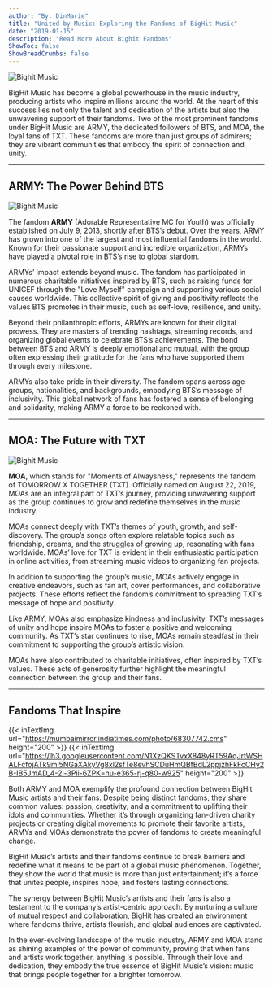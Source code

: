 ```yaml
---
author: "By: DinMarie"
title: "United by Music: Exploring the Fandoms of BigHit Music"
date: "2019-01-15"
description: "Read More About Bighit Fandoms"
ShowToc: false
ShowBreadCrumbs: false
---
```


![Bighit Music](https://sa.kapamilya.com/absnews/abscbnnews/media/2021/life/12/08/20211208-permission-to-dance-on-stage-1.jpg)

BigHit Music has become a global powerhouse in the music industry, producing artists who inspire millions around the world. At the heart of this success lies not only the talent and dedication of the artists but also the unwavering support of their fandoms. Two of the most prominent fandoms under BigHit Music are ARMY, the dedicated followers of BTS, and MOA, the loyal fans of TXT. These fandoms are more than just groups of admirers; they are vibrant communities that embody the spirit of connection and unity.

--- 

## ARMY: The Power Behind BTS

![Bighit Music](https://pbs.twimg.com/media/FfKQPuMaEAA1PRY?format=jpg&name=large)

The fandom **ARMY** (Adorable Representative MC for Youth) was officially established on July 9, 2013, shortly after BTS’s debut. Over the years, ARMY has grown into one of the largest and most influential fandoms in the world. Known for their passionate support and incredible organization, ARMYs have played a pivotal role in BTS’s rise to global stardom.

ARMYs’ impact extends beyond music. The fandom has participated in numerous charitable initiatives inspired by BTS, such as raising funds for UNICEF through the "Love Myself" campaign and supporting various social causes worldwide. This collective spirit of giving and positivity reflects the values BTS promotes in their music, such as self-love, resilience, and unity.

Beyond their philanthropic efforts, ARMYs are known for their digital prowess. They are masters of trending hashtags, streaming records, and organizing global events to celebrate BTS’s achievements. The bond between BTS and ARMY is deeply emotional and mutual, with the group often expressing their gratitude for the fans who have supported them through every milestone.

ARMYs also take pride in their diversity. The fandom spans across age groups, nationalities, and backgrounds, embodying BTS’s message of inclusivity. This global network of fans has fostered a sense of belonging and solidarity, making ARMY a force to be reckoned with.

------

## MOA: The Future with TXT

![Bighit Music](https://pbs.twimg.com/media/GPrCGVdXYAAkisI?format=jpg&name=medium)

**MOA**, which stands for "Moments of Alwaysness," represents the fandom of TOMORROW X TOGETHER (TXT). Officially named on August 22, 2019, MOAs are an integral part of TXT’s journey, providing unwavering support as the group continues to grow and redefine themselves in the music industry.

MOAs connect deeply with TXT’s themes of youth, growth, and self-discovery. The group’s songs often explore relatable topics such as friendship, dreams, and the struggles of growing up, resonating with fans worldwide. MOAs’ love for TXT is evident in their enthusiastic participation in online activities, from streaming music videos to organizing fan projects.

In addition to supporting the group’s music, MOAs actively engage in creative endeavors, such as fan art, cover performances, and collaborative projects. These efforts reflect the fandom’s commitment to spreading TXT’s message of hope and positivity.

Like ARMY, MOAs also emphasize kindness and inclusivity. TXT’s messages of unity and hope inspire MOAs to foster a positive and welcoming community. As TXT’s star continues to rise, MOAs remain steadfast in their commitment to supporting the group’s artistic vision.

MOAs have also contributed to charitable initiatives, often inspired by TXT’s values. These acts of generosity further highlight the meaningful connection between the group and their fans.

---- 

## Fandoms That Inspire

{{< inTextImg url="https://mumbaimirror.indiatimes.com/photo/68307742.cms" height="200" >}}
{{< inTextImg url="https://lh3.googleusercontent.com/N1XzQKSTvxX848yRT59AqJrtWSHALFcfojATk9ml5NGaXAkyVg8xl2sfTe8evhSCDuHmQBfBdL2ppjzhFkFcCHy2B-IB5JmAD_4-2l-3Pii-6ZPK=nu-e365-rj-q80-w925" height="200" >}}  

Both ARMY and MOA exemplify the profound connection between BigHit Music artists and their fans. Despite being distinct fandoms, they share common values: passion, creativity, and a commitment to uplifting their idols and communities. Whether it’s through organizing fan-driven charity projects or creating digital movements to promote their favorite artists, ARMYs and MOAs demonstrate the power of fandoms to create meaningful change.

BigHit Music’s artists and their fandoms continue to break barriers and redefine what it means to be part of a global music phenomenon. Together, they show the world that music is more than just entertainment; it’s a force that unites people, inspires hope, and fosters lasting connections.

The synergy between BigHit Music’s artists and their fans is also a testament to the company’s artist-centric approach. By nurturing a culture of mutual respect and collaboration, BigHit has created an environment where fandoms thrive, artists flourish, and global audiences are captivated.

In the ever-evolving landscape of the music industry, ARMY and MOA stand as shining examples of the power of community, proving that when fans and artists work together, anything is possible. Through their love and dedication, they embody the true essence of BigHit Music’s vision: music that brings people together for a brighter tomorrow.






